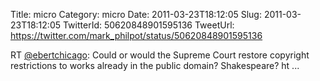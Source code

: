 Title: micro
Category: micro
Date: 2011-03-23T18:12:05
Slug: 2011-03-23T18:12:05
TwitterId: 50620848901595136
TweetUrl: https://twitter.com/mark_philpot/status/50620848901595136

RT [@ebertchicago](https://twitter.com/ebertchicago): Could or would the Supreme Court restore copyright restrictions to works already in the public domain? Shakespeare? ht ...